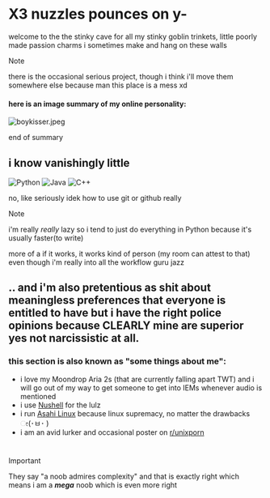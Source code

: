 # X3 nuzzles pounces on y-

welcome to the the stinky cave for all my stinky goblin trinkets, little poorly made passion charms i sometimes make and hang on these walls

> [!NOTE]
> there is the occasional serious project, though i think i'll move them somewhere else because man this place is a mess xd

#### here is an image summary of my online personality:
![boykisser.jpeg](https://external-content.duckduckgo.com/iu/?u=https%3A%2F%2Fmedia1.tenor.com%2Fm%2F-UJf65NkDDkAAAAC%2Fkissing-boys.gif&f=1&nofb=1&ipt=ff14076d5f05ffc917d04b427c185b1471def5b67323f2ca9639881ca3a8f778&ipo=images)

end of summary

## i know vanishingly little
![Python](https://img.shields.io/badge/python-3670A0?style=for-the-badge&logo=python&logoColor=ffdd54)
![Java](https://img.shields.io/badge/java-%23ED8B00.svg?style=for-the-badge&logo=openjdk&logoColor=white)
![C++](https://img.shields.io/badge/c++-%2300599C.svg?style=for-the-badge&logo=c%2B%2B&logoColor=white)

no, like seriously idek how to use git or github really

> [!NOTE]
> i'm really *really* lazy so i tend to just do everything in Python because it's usually faster(to write)
> 
> more of a if it works, it works kind of person (my room can attest to that) even though i'm really into all the workflow guru jazz

## .. and i'm also pretentious as shit about meaningless preferences that everyone is entitled to have but i have the right police opinions because CLEARLY mine are superior yes not narcissistic at all.
### this section is also known as "some things about me":
- i love my Moondrop Aria 2s (that are currently falling apart TWT) and i will go out of my way to get someone to get into IEMs whenever audio is mentioned
- i use [Nushell](https://github.com/nushell/nushell) for the lulz
- i run [Asahi Linux](https://asahilinux.org) because linux supremacy, no matter the drawbacks ೕ(･ㅂ･ )
- i am an avid lurker and occasional poster on [r/unixporn](https://reddit.com/r/unixporn)

#
> [!IMPORTANT]
>  They say "a noob admires complexity" and that is exactly right
>  which means i am a ***mega*** noob which is even more right
